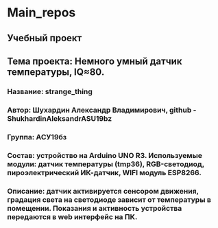 # Main_repos

## Учебный проект

## Тема проекта: Немного умный датчик температуры, IQ≈80.

### Название: strange_thing

### Автор: Шухардин Александр Владимирович, github - ShukhardinAleksandrASU19bz

### Группа: АСУ19бз

### Состав: устройство на Arduino UNO R3. Используемые модули: датчик температуры 		(tmp36), RGB-светодиод, пироэлектрический ИК-датчик, WIFI модуль ESP8266.

### Описание: датчик активируется сенсором движения, градация света на светодиоде зависит от температуры в помещении. Показания и активность устройства передаются в web интерфейс на ПК.

		

 
